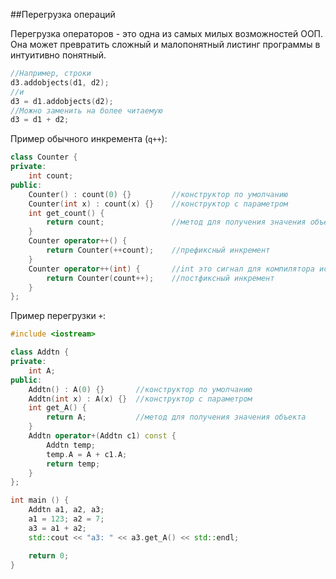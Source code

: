 ##Перегрузка операций

Перегрузка операторов - это одна из самых милых возможностей ООП. Она может превратить сложный и малопонятный листинг программы в интуитивно понятный. 
```cpp
//Например, строки
d3.addobjects(d1, d2);
//и
d3 = d1.addobjects(d2);
//Можно заменить на более читаемую
d3 = d1 + d2;
```
Пример обычного инкремента (`q++`):
```cpp
class Counter {
private:
	int count;
public:
	Counter() : count(0) {} 		//конструктор по умолчанию
	Counter(int x) : count(x) {} 	//конструктор с параметром
	int get_count() {
		return count;				//метод для получения значения объекта
	}
	Counter operator++() {
		return Counter(++count);	//префиксный инкремент
	}
	Counter operator++(int) {		//int это сигнал для компилятора исп. постфиксн. версию операции
		return Counter(count++);	//постфиксный инкремент
	}
};
```
Пример перегрузки `+`:
```cpp
#include <iostream>

class Addtn {
private:
	int A;
public:
	Addtn() : A(0) {} 		//конструктор по умолчанию
	Addtn(int x) : A(x) {} 	//конструктор с параметром
	int get_A() {
		return A;			//метод для получения значения объекта
	}
	Addtn operator+(Addtn c1) const {
		Addtn temp;
		temp.A = A + c1.A;
		return temp;
	}
};

int main () {
	Addtn a1, a2, a3;
	a1 = 123; a2 = 7;
	a3 = a1 + a2;
	std::cout << "a3: " << a3.get_A() << std::endl;

	return 0;
}
```
